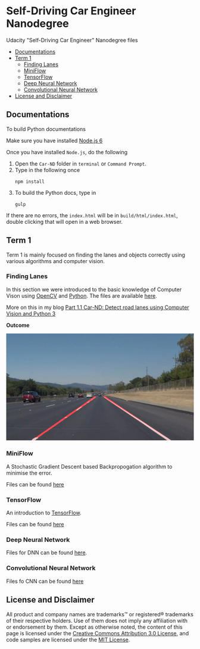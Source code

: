 # Self-Driving Car Engineer Nanodegree

Udacity "Self-Driving Car Engineer" Nanodegree files

<!-- TOC depthFrom:2 depthTo:6 withLinks:1 updateOnSave:1 orderedList:0 -->

- [Documentations](#documentations)
- [Term 1](#term-1)
	- [Finding Lanes](#finding-lanes)
	- [MiniFlow](#miniflow)
	- [TensorFlow](#tensorflow)
	- [Deep Neural Network](#deep-neural-network)
	- [Convolutional Neural Network](#convolutional-neural-network)
- [License and Disclaimer](#license-and-disclaimer)

<!-- /TOC -->

## Documentations

To build Python documentations

Make sure you have installed [Node.js 6](https://nodejs.org/en/download/)

Once you have installed `Node.js`, do the following

1. Open the `Car-ND` folder in `terminal` or `Command Prompt`.
2. Type in the following once
    ```
    npm install
    ```
3. To build the Python docs, type in
    ```
    gulp
    ```

If there are no errors, the `index.html` will be in `build/html/index.html`, double clicking that will open in a web browser.

## Term 1

Term 1 is mainly focused on finding the lanes and objects correctly using various algorithms and computer vision.

### Finding Lanes

In this section we were introduced to the basic knowledge of Computer Vison using [OpenCV](http://opencv.org/) and [Python](https://www.python.org/download/releases/3.0/). The files are available [here](https://github.com/akshaybabloo/Car-ND/tree/master/Term-1/Finding_Lane_Lines).

More on this in my blog [Part 1.1 Car-ND: Detect road lanes using Computer Vision and Python 3](https://blog.gollahalli.com/blog/29/1/2017/part-1-1-car-nd-detect-road-lanes-using-computer-vision-and-python)

**Outcome**

![Road lanes](https://github.com/akshaybabloo/Car-ND/raw/master/Screenshots/road_lanes.png)

### MiniFlow

A Stochastic Gradient Descent based Backpropogation algorithm to minimise the error.

Files can be found [here](https://github.com/akshaybabloo/Car-ND/tree/master/Term_1/MinFlow)

### TensorFlow

An introduction to [TensorFlow](https://www.tensorflow.org).

Files can be found [here](https://github.com/akshaybabloo/Car-ND/tree/master/Term_1/TensorFlow)

### Deep Neural Network

Files for DNN can be found [here](https://github.com/akshaybabloo/Car-ND/tree/master/Term_1/DeepNeuralNetwork_4).

### Convolutional Neural Network

Files fo CNN can be found [here](https://github.com/akshaybabloo/Car-ND/tree/master/Term_1/CNN_5)

## License and Disclaimer

All product and company names are trademarks™ or registered® trademarks of their respective holders. Use of them does not imply any affiliation with or endorsement by them. Except as otherwise noted, the content of this page is licensed under the [Creative Commons Attribution 3.0 License](https://creativecommons.org/licenses/by/3.0/), and code samples are licensed under the [MIT License](https://github.com/akshaybabloo/Car-ND/blob/master/LICENSE).
